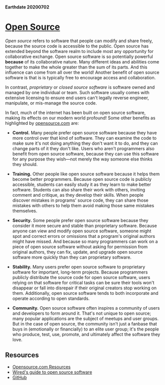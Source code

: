 #### Earthdate 20200702
# [Open Source](https://opensource.com/resources/what-open-source)
*Open source* refers to software that people can modify and share freely, because the source code is accessible to the public. Open source has extended beyond the software realm to include most any opportunity for collaborative exchange. Open source software is so potentially powerful **because** of its collaborative nature. Many different ideas and abilities come together to make the whole greater than the sum of its parts. And this influence can come from all over the world! Another benefit of open source software is that is is typically free to encourage access and collaboration.

In contrast, *proprietary* or *closed source software* is software owned and managed by one individual or team. Such software usually comes with extensive licensing to ensure end users can't legally reverse engineer, manipulate, or mis-manage the source code.

In fact, much of the internet has been built on open source software, making its effects on our modern world profound! Some other benefits as highlighted by [opensource.com](https://opensource.com/) are:

- **Control.** Many people prefer open source software because they have more control over that kind of software. They can examine the code to make sure it's not doing anything they don't want it to do, and they can change parts of it they don't like. Users who aren't programmers also benefit from open source software, because they can use this software for any purpose they wish—not merely the way someone else thinks they should.

- **Training.** Other people like open source software because it helps them become better programmers. Because open source code is publicly accessible, students can easily study it as they learn to make better software. Students can also share their work with others, inviting comment and critique, as they develop their skills. When people discover mistakes in programs' source code, they can share those mistakes with others to help them avoid making those same mistakes themselves.

- **Security.** Some people prefer open source software because they consider it more secure and stable than proprietary software. Because anyone can view and modify open source software, someone might spot and correct errors or omissions that a program's original authors might have missed. And because so many programmers can work on a piece of open source software without asking for permission from original authors, they can fix, update, and upgrade open source software more quickly than they can proprietary software.

- **Stability.** Many users prefer open source software to proprietary software for important, long-term projects. Because programmers publicly distribute the source code for open source software, users relying on that software for critical tasks can be sure their tools won't disappear or fall into disrepair if their original creators stop working on them. Additionally, open source software tends to both incorporate and operate according to open standards.

- **Community.** Open source software often inspires a community of users and developers to form around it. That's not unique to open source; many popular applications are the subject of meetups and user groups. But in the case of open source, the community isn't just a fanbase that buys in (emotionally or financially) to an elite user group; it's the people who produce, test, use, promote, and ultimately affect the software they love.

## Resources
- [Opensource.com Resources](https://opensource.com/resources)
- [Wired's guide to open source software](https://www.wired.com/story/wired-guide-open-source-software/)
- [GitHub](https://github.com/open-source)
